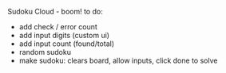 Sudoku Cloud - boom!
to do:
- add check / error count
- add input digits (custom ui)
- add input count (found/total)
- random sudoku
- make sudoku: clears board, allow inputs, click done to solve